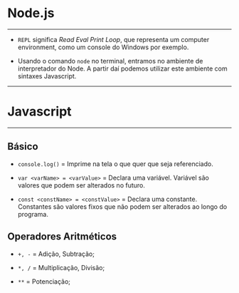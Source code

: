 # Node.js
---
- `REPL` significa *Read Eval Print Loop*, que representa um computer environment, como um console do Windows por exemplo. 

- Usando o comando `node` no terminal, entramos no ambiente de interpretador do Node. A partir daí podemos utilizar este ambiente com sintaxes Javascript.

---

# Javascript
---
## Básico

- `console.log()` = Imprime na tela o que quer que seja referenciado.

- `var <varName> = <varValue>` = Declara uma variável. Variável são valores que podem ser alterados no futuro.

- `const <constName> = <constValue>` = Declara uma constante. Constantes são valores fixos que não podem ser alterados ao longo do programa.

## Operadores Aritméticos

- `+, -` = Adição, Subtração;

- `*, /` = Multiplicação, Divisão;

- `**` = Potenciação;